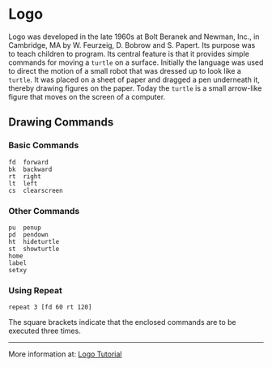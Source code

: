 # Logo

Logo was developed in the late 1960s at Bolt Beranek and Newman, Inc., in Cambridge, MA by W. Feurzeig, D. Bobrow and S. Papert. Its purpose was to teach children to program. Its central feature is that it provides simple commands for moving a `turtle` on a surface. Initially the language was used to direct the motion of a small robot that was dressed up to look like a `turtle`. It was placed on a sheet of paper and dragged a pen underneath it, thereby drawing figures on the paper. Today the `turtle` is a small arrow-like figure that moves on the screen of a computer.

## Drawing Commands


### Basic Commands
```
fd	forward
bk	backward
rt	right
lt	left
cs	clearscreen
```

### Other Commands
```
pu	penup
pd	pendown
ht	hideturtle
st	showturtle
home
label
setxy
```

### Using Repeat
```
repeat 3 [fd 60 rt 120]
```
The square brackets indicate that the enclosed commands are to be executed three times.

---
More information at: [Logo Tutorial](http://cs.brown.edu/courses/bridge/1997/Resources/LogoTutorial.html)
